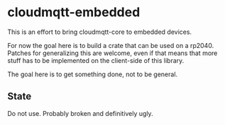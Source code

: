 # cloudmqtt-embedded

This is an effort to bring cloudmqtt-core to embedded devices.

For now the goal here is to build a crate that can be used on a rp2040. Patches
for generalizing this are welcome, even if that means that more stuff has to be
implemented on the client-side of this library.

The goal here is to get something done, not to be general.

## State

Do not use. Probably broken and definitively ugly.
